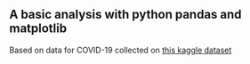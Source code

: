 ## A basic analysis with python pandas and matplotlib

Based on data for COVID-19 collected on [this kaggle dataset](https://www.kaggle.com/imdevskp/corona-virus-report?fbclid=IwAR3h6LgovPJxwf_ryQAfZX6E-G1Gc9GGlSFATXYgqJyTctlxJ4WVEFJlyoU)
